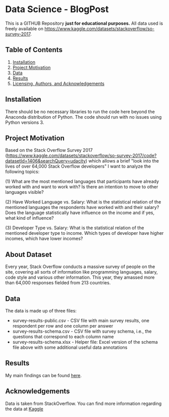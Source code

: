 # Data Science - BlogPost


This is a GITHUB Repository **just for educational purposes.** All data used is freely available on https://www.kaggle.com/datasets/stackoverflow/so-survey-2017.

## Table of Contents

1. [Installation](#installation)
2. [Project Motivation](#motivation)
3. [Data](#data)
4. [Results](#results)
5. [Licensing, Authors, and Acknowledgements](#licensing)

## Installation <a name="installation"></a>

There should be no necessary libraries to run the code here beyond the Anaconda distribution of Python. The code should run with no issues using Python versions 3.

## Project Motivation<a name="motivation"></a>

Based on the Stack Overflow Survey 2017 (https://www.kaggle.com/datasets/stackoverflow/so-survey-2017/code?datasetId=1406&searchQuery=udacity) which allows a brief "look into the lives of over 64,000 Stack Overflow developers" I want to analyze the following topics:

(1) What are the most mentioned languages that participants have already worked with and want to work with? Is there an intention to move to other languages visible?

(2) Have Worked Language vs. Salary: What is the statistical relation of the mentioned languages the respondents have worked with and their salary? Does the language statistically have influence on the income and if yes, what kind of influence?

(3) Developer Type vs. Salary: What is the statistical relation of the mentioned developer type to income. Which types of developer have higher incomes, which have lower incomes?

## About Dataset
Every year, Stack Overflow conducts a massive survey of people on the site, covering all sorts of information like programming languages, salary, code style and various other information. This year, they amassed more than 64,000 responses fielded from 213 countries.

## Data <a name="data"></a>
The data is made up of three files:

* survey-results-public.csv - CSV file with main survey results, one respondent per row and one column per answer
* survey-results-schema.csv - CSV file with survey schema, i.e., the questions that correspond to each column name
* survey-results-schema.xlsx - Helper file: Excel version of the schema file above with some additional useful data annotations

## Results<a name="results"></a>

My main findings can be found [here](https://xxx).

## Acknowledgements
Data is taken from StackOverflow. You can find more information regarding the data at [Kaggle](https://www.kaggle.com/stackoverflow/so-survey-2017)
